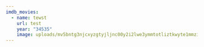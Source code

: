 ```yaml
---
imdb_movies:
  - name: tewst
    url: test
    year: "34535"
    image: uploads/mv5bntg3njcxyzgtyjljnc00y2i2lwe3ymmtotliztkwyte1mmzixkeyxkfqcgdeqxvynty4ndc5mde-._v1_fmjpg_ux1080_.jpg
---
```

